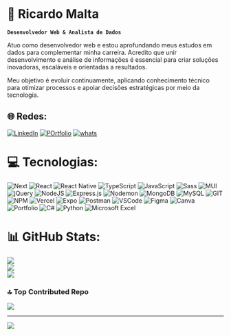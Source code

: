 # 💫 Ricardo Malta

**`Desenvolvedor Web & Analista de Dados`**

Atuo como desenvolvedor web e estou aprofundando meus estudos em dados para complementar minha carreira. Acredito que unir desenvolvimento e análise de informações é essencial para criar soluções inovadoras, escaláveis e orientadas a resultados.

Meu objetivo é evoluir continuamente, aplicando conhecimento técnico para otimizar processos e apoiar decisões estratégicas por meio da tecnologia.

## 🌐 Redes:
[![LinkedIn](https://img.shields.io/badge/LinkedIn-0077B5?style=for-the-badge&logo=linkedin&logoColor=white)](https://www.linkedin.com/in/ricardo-malta/) 
[![POrtfolio](https://img.shields.io/badge/Portfolio-255E63?style=for-the-badge&logo=About.me&logoColor=white)](https://portfolio2024-taupe.vercel.app/)
[![whats](https://img.shields.io/badge/WhatsApp-25D366?style=for-the-badge&logo=WhatsApp&logoColor=white)](https://wa.me/+5513981199007)

# 💻 Tecnologias:

![Next](https://img.shields.io/badge/next%20js-000000?style=for-the-badge&logo=nextdotjs&logoColor=white)
![React](https://img.shields.io/badge/React-20232A?style=for-the-badge&logo=react&logoColor=61DAFB)
![React Native](https://img.shields.io/badge/React_Native-20232A?style=for-the-badge&logo=react&logoColor=61DAFB)
![TypeScript](https://img.shields.io/badge/typescript-%23007ACC.svg?style=for-the-badge&logo=typescript&logoColor=white)
![JavaScript](https://img.shields.io/badge/javascript-%23323330.svg?style=for-the-badge&logo=javascript&logoColor=%23F7DF1E)
![Sass](https://img.shields.io/badge/Sass-CC6699?style=for-the-badge&logo=sass&logoColor=white)
![MUI](https://img.shields.io/badge/MUI-%230081CB.svg?style=for-the-badge&logo=mui&logoColor=white)
![jQuery](https://img.shields.io/badge/jquery-%230769AD.svg?style=for-the-badge&logo=jquery&logoColor=white)
![NodeJS](https://img.shields.io/badge/node.js-6DA55F?style=for-the-badge&logo=node.js&logoColor=white)
![Express.js](https://img.shields.io/badge/express.js-%23404d59.svg?style=for-the-badge&logo=express&logoColor=%2361DAFB)
![Nodemon](https://img.shields.io/badge/NODEMON-%23323330.svg?style=for-the-badge&logo=nodemon&logoColor=%BBDEAD)
![MongoDB](https://img.shields.io/badge/MongoDB-%234ea94b.svg?style=for-the-badge&logo=mongodb&logoColor=white)
![MySQL](https://img.shields.io/badge/mysql-%2300000f.svg?style=for-the-badge&logo=mysql&logoColor=white)
![GIT](https://img.shields.io/badge/Git-fc6d26?style=for-the-badge&logo=git&logoColor=white)
![NPM](https://img.shields.io/badge/NPM-%23CB3837.svg?style=for-the-badge&logo=npm&logoColor=white)
![Vercel](https://img.shields.io/badge/vercel-%23000000.svg?style=for-the-badge&logo=vercel&logoColor=white)
![Expo](https://img.shields.io/badge/Expo-1B1F23?style=for-the-badge&logo=expo&logoColor=white)
![Postman](https://img.shields.io/badge/Postman-FF6C37?style=for-the-badge&logo=Postman&logoColor=white)
![VSCode](https://img.shields.io/badge/VSCode-0078D4?style=for-the-badge&logo=visual%20studio%20code&logoColor=white)
![Figma](https://img.shields.io/badge/Figma-F24E1E?style=for-the-badge&logo=figma&logoColor=white)
![Canva](https://img.shields.io/badge/Canva-%2300C4CC.svg?style=for-the-badge&logo=Canva&logoColor=white)
![Portfolio](https://img.shields.io/badge/Portfolio-%23000000.svg?style=for-the-badge&logo=firefox&logoColor=#FF7139)
![C#](https://img.shields.io/badge/c%23-%23239120.svg?style=for-the-badge&logo=csharp&logoColor=white)
![Python](https://img.shields.io/badge/python-3670A0?style=for-the-badge&logo=python&logoColor=ffdd54)
![Microsoft Excel](https://img.shields.io/badge/Microsoft_Excel-217346?style=for-the-badge&logo=microsoft-excel&logoColor=white)


# 📊 GitHub Stats:
![](https://github-readme-stats.vercel.app/api?username=Ricardomms10&theme=shades-of-purple&hide_border=false&include_all_commits=true&count_private=true)<br/>
![](https://github-readme-streak-stats.herokuapp.com/?user=Ricardomms10&theme=shades-of-purple&hide_border=false)<br/>
![](https://github-readme-stats.vercel.app/api/top-langs/?username=Ricardomms10&theme=dark&hide_border=false&include_all_commits=true&count_private=true&layout=compact)

### 🔝 Top Contributed Repo
![](https://github-contributor-stats.vercel.app/api?username=Ricardomms10&limit=5&theme=monokai&combine_all_yearly_contributions=true)

---
[![](https://visitcount.itsvg.in/api?id=Ricardomms10&icon=1&color=6)](https://visitcount.itsvg.in)

<!-- Proudly created with GPRM ( https://gprm.itsvg.in ) -->
